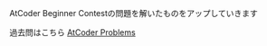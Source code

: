 AtCoder Beginner Contestの問題を解いたものをアップしていきます

過去問はこちら
[AtCoder Problems](https://kenkoooo.com/atcoder/)

